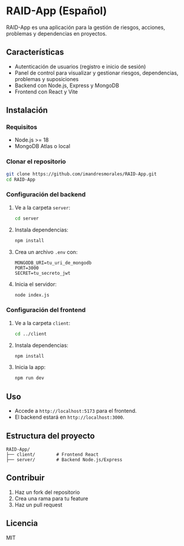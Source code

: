 # RAID-App (Español)

RAID-App es una aplicación para la gestión de riesgos, acciones, problemas y dependencias en proyectos.

## Características
- Autenticación de usuarios (registro e inicio de sesión)
- Panel de control para visualizar y gestionar riesgos, dependencias, problemas y suposiciones
- Backend con Node.js, Express y MongoDB
- Frontend con React y Vite

## Instalación

### Requisitos
- Node.js >= 18
- MongoDB Atlas o local

### Clonar el repositorio
```bash
git clone https://github.com/imandresmorales/RAID-App.git
cd RAID-App
```

### Configuración del backend
1. Ve a la carpeta `server`:
   ```bash
   cd server
   ```
2. Instala dependencias:
   ```bash
   npm install
   ```
3. Crea un archivo `.env` con:
   ```env
   MONGODB_URI=tu_uri_de_mongodb
   PORT=3000
   SECRET=tu_secreto_jwt
   ```
4. Inicia el servidor:
   ```bash
   node index.js
   ```

### Configuración del frontend
1. Ve a la carpeta `client`:
   ```bash
   cd ../client
   ```
2. Instala dependencias:
   ```bash
   npm install
   ```
3. Inicia la app:
   ```bash
   npm run dev
   ```

## Uso
- Accede a `http://localhost:5173` para el frontend.
- El backend estará en `http://localhost:3000`.

## Estructura del proyecto
```
RAID-App/
├── client/        # Frontend React
├── server/        # Backend Node.js/Express
```

## Contribuir
1. Haz un fork del repositorio
2. Crea una rama para tu feature
3. Haz un pull request

## Licencia
MIT
